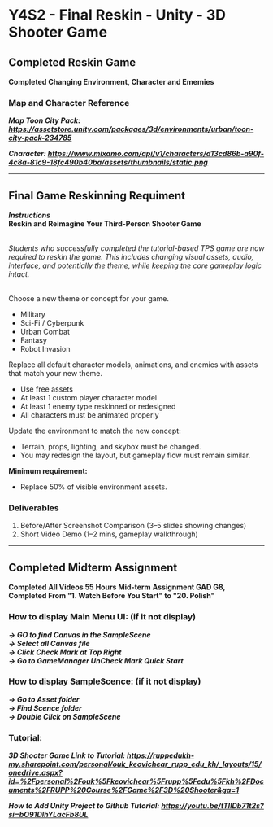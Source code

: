 # Y4S2 - Final Reskin - Unity - 3D Shooter Game

## Completed Reskin Game
**Completed Changing Environment, Character and Ememies**

### Map and Character Reference
***Map Toon City Pack: https://assetstore.unity.com/packages/3d/environments/urban/toon-city-pack-234785***

***Character: https://www.mixamo.com/api/v1/characters/d13cd86b-a90f-4c8a-81c9-18fc490b40ba/assets/thumbnails/static.png***

---

## Final Game Reskinning Requiment
***Instructions***
<br/>**Reskin and Reimagine Your Third-Person Shooter Game**

<br/> *Students who successfully completed the tutorial-based TPS game are now required to reskin the game. This includes changing visual assets, audio, interface, and potentially the theme, while keeping the core gameplay logic intact.*

<br/> Choose a new theme or concept for your game.
- Military
- Sci-Fi / Cyberpunk
- Urban Combat
- Fantasy
- Robot Invasion

Replace all default character models, animations, and enemies with assets that match your new theme.
- Use free assets
- At least 1 custom player character model
- At least 1 enemy type reskinned or redesigned
- All characters must be animated properly

Update the environment to match the new concept:
- Terrain, props, lighting, and skybox must be changed.
- You may redesign the layout, but gameplay flow must remain similar.

**Minimum requirement:**
- Replace 50% of visible environment assets.

### Deliverables
1. Before/After Screenshot Comparison (3–5 slides showing changes)
2. Short Video Demo (1–2 mins, gameplay walkthrough)

---

## Completed Midterm Assignment
**Completed All Videos 55 Hours Mid-term Assignment GAD G8, 
<br /> Completed From "1. Watch Before You Start" to "20. Polish"**

### How to display Main Menu UI: (if it not display)
***-> GO to find Canvas in the SampleScene
<br /> -> Select all Canvas file
<br /> -> Click Check Mark at Top Right
<br /> -> Go to GameManager UnCheck Mark Quick Start***

### How to display SampleScence: (if it not display)
***-> Go to Asset folder
<br /> -> Find Scence folder
<br /> -> Double Click on SampleScene***

### Tutorial:
***3D Shooter Game Link to Tutorial: https://ruppedukh-my.sharepoint.com/personal/ouk_keovichear_rupp_edu_kh/_layouts/15/onedrive.aspx?id=%2Fpersonal%2Fouk%5Fkeovichear%5Frupp%5Fedu%5Fkh%2FDocuments%2FRUPP%20Course%2FGame%2F3D%20Shooter&ga=1***

***How to Add Unity Project to Github Tutorial: https://youtu.be/tTIlDb71t2s?si=bO91DlhYLacFb8UL***

